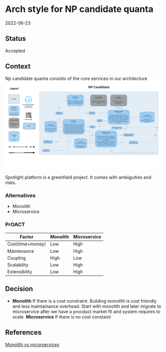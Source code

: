 # Arch style for NP candidate quanta
2022-06-23

## Status
Accepted 

## Context
Np candidate quanta consists of the core services in our architecture
![Image](../diagrams/quanta/np-candidate-quanta.jpg)

Spotlight platform is a greenfield project. It comes with ambiguities and risks.

### Alternatives

* Monolith
* Microservice

### PrOACT

| Factor      | Monolith | Microservice |
| ----------- | ----------- | ----------- |
| Cost(time+money)  | Low | High | 
| Maintenance | Low        | High | 
| Coupling | High | Low
| Scalability | Low        | High |
| Extensibility | Low | High

## Decision
* **Monolith** If there is a cost constraint. Building monolith is cost friendly and less maintainance overhead. Start with monolith and later migrate to microservice after we have a procduct market fit and system requires to scale.
**Microservice** If there is no cost constaint 


## References

[Monolith vs micorservices](https://www.geeksforgeeks.org/monolithic-vs-microservices-architecture/)